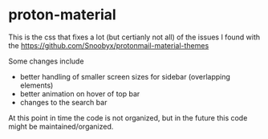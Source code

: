 # proton-material
This is the css that fixes a lot (but certianly not all) of the issues I found with the https://github.com/Snoobyx/protonmail-material-themes

Some changes include
- better handling of smaller screen sizes for sidebar (overlapping elements)
- better animation on hover of top bar
- changes to the search bar


At this point in time the code is not organized, but in the future this code might be maintained/organized.
